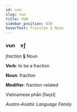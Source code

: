 ```yaml
---
id: vun
slug: vun
title: VUN
sidebar_position: 630
hoverText: fraction § Noun
---
```


### vun&emsp;<span kind="abugida">ɤ̃ʃ</span>

*fraction* **§** Noun

**Verb**: to be a fraction

**Noun**: fraction

**Modifier**: fraction-related

Vietnamese phần [fəŋ˨˩]

*Austro-Asiatic Language Family*